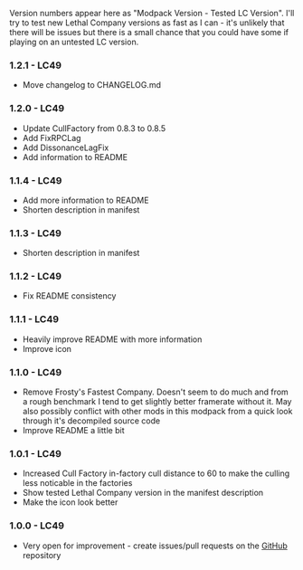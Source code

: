 Version numbers appear here as "Modpack Version - Tested LC Version". I'll try to test new Lethal Company versions as fast as I can - it's unlikely that there will be issues but there is a small chance that you could have some if playing on an untested LC version.

### 1.2.1 - LC49

- Move changelog to CHANGELOG.md

### 1.2.0 - LC49

- Update CullFactory from 0.8.3 to 0.8.5
- Add FixRPCLag
- Add DissonanceLagFix
- Add information to README

### 1.1.4 - LC49

- Add more information to README
- Shorten description in manifest

### 1.1.3 - LC49

- Shorten description in manifest

### 1.1.2 - LC49

- Fix README consistency

### 1.1.1 - LC49

- Heavily improve README with more information
- Improve icon

### 1.1.0 - LC49

- Remove Frosty's Fastest Company. Doesn't seem to do much and from a rough benchmark I tend to get slightly better framerate without it. May also possibly conflict with other mods in this modpack from a quick look through it's decompiled source code
- Improve README a little bit

### 1.0.1 - LC49

- Increased Cull Factory in-factory cull distance to 60 to make the culling less noticable in the factories
- Show tested Lethal Company version in the manifest description
- Make the icon look better

### 1.0.0 - LC49

- Very open for improvement - create issues/pull requests on the [GitHub](https://github.com/intergrav/overdrive) repository